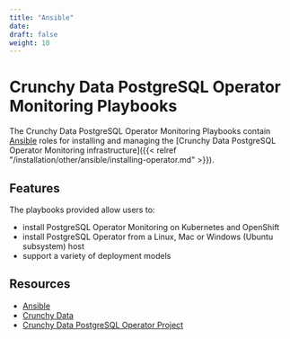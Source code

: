 ```yaml
---
title: "Ansible"
date:
draft: false
weight: 10
---
```


# Crunchy Data PostgreSQL Operator Monitoring Playbooks

The Crunchy Data PostgreSQL Operator Monitoring Playbooks contain [Ansible](https://www.ansible.com/)
roles for installing and managing the [Crunchy Data PostgreSQL Operator Monitoring infrastructure]({{< relref "/installation/other/ansible/installing-operator.md" >}}).  

## Features

The playbooks provided allow users to:

* install PostgreSQL Operator Monitoring on Kubernetes and OpenShift
* install PostgreSQL Operator from a Linux, Mac or Windows (Ubuntu subsystem) host
* support a variety of deployment models

## Resources

* [Ansible](https://www.ansible.com/)
* [Crunchy Data](https://www.crunchydata.com/)
* [Crunchy Data PostgreSQL Operator Project](https://github.com/CrunchyData/postgres-operator)

